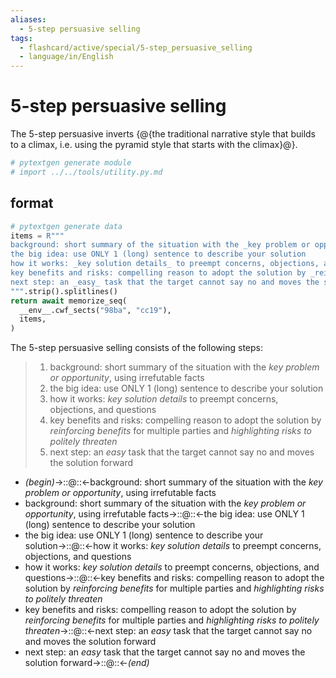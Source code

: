 ```yaml
---
aliases:
  - 5-step persuasive selling
tags:
  - flashcard/active/special/5-step_persuasive_selling
  - language/in/English
---
```


# 5-step persuasive selling

The 5-step persuasive inverts {@{the traditional narrative style that builds to a climax, i.e. using the pyramid style that starts with the climax}@}. <!--SR:!2027-03-17,768,330-->

```Python
# pytextgen generate module
# import ../../tools/utility.py.md
```

## format

```Python
# pytextgen generate data
items = R"""
background: short summary of the situation with the _key problem or opportunity_, using irrefutable facts
the big idea: use ONLY 1 (long) sentence to describe your solution
how it works: _key solution details_ to preempt concerns, objections, and questions
key benefits and risks: compelling reason to adopt the solution by _reinforcing benefits_ for multiple parties and _highlighting risks to politely threaten_
next step: an _easy_ task that the target cannot say no and moves the solution forward
""".strip().splitlines()
return await memorize_seq(
  __env__.cwf_sects("98ba", "cc19"),
  items,
)
```

The 5-step persuasive selling consists of the following steps:

<!--pytextgen generate section="98ba"--><!-- The following content is generated at 2024-06-09T06:30:40.100250+08:00. Any edits will be overridden! -->

> 1. background: short summary of the situation with the _key problem or opportunity_, using irrefutable facts
> 2. the big idea: use ONLY 1 (long) sentence to describe your solution
> 3. how it works: _key solution details_ to preempt concerns, objections, and questions
> 4. key benefits and risks: compelling reason to adopt the solution by _reinforcing benefits_ for multiple parties and _highlighting risks to politely threaten_
> 5. next step: an _easy_ task that the target cannot say no and moves the solution forward

<!--/pytextgen-->

<!--pytextgen generate section="cc19"--><!-- The following content is generated at 2024-06-09T06:27:26.828416+08:00. Any edits will be overridden! -->

- _(begin)_→::@::←background: short summary of the situation with the _key problem or opportunity_, using irrefutable facts <!--SR:!2025-09-26,317,290!2025-06-30,301,330-->
- background: short summary of the situation with the _key problem or opportunity_, using irrefutable facts→::@::←the big idea: use ONLY 1 (long) sentence to describe your solution <!--SR:!2026-02-15,411,290!2028-12-16,1279,350-->
- the big idea: use ONLY 1 (long) sentence to describe your solution→::@::←how it works: _key solution details_ to preempt concerns, objections, and questions <!--SR:!2026-01-09,387,290!2025-12-02,360,290-->
- how it works: _key solution details_ to preempt concerns, objections, and questions→::@::←key benefits and risks: compelling reason to adopt the solution by _reinforcing benefits_ for multiple parties and _highlighting risks to politely threaten_ <!--SR:!2026-10-06,594,310!2027-01-04,589,270-->
- key benefits and risks: compelling reason to adopt the solution by _reinforcing benefits_ for multiple parties and _highlighting risks to politely threaten_→::@::←next step: an _easy_ task that the target cannot say no and moves the solution forward <!--SR:!2026-01-21,393,290!2025-12-06,364,290-->
- next step: an _easy_ task that the target cannot say no and moves the solution forward→::@::←_(end)_ <!--SR:!2028-01-25,1032,350!2025-12-26,414,310-->

<!--/pytextgen-->

